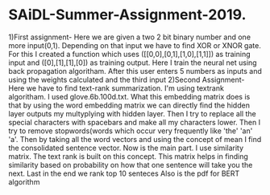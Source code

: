 # SAiDL-Summer-Assignment-2019.
1)First assignment-
Here we are given a two 2 bit binary number and one more input(0,1). Depending on that input we have to find XOR or XNOR gate. For this I created a function which uses ([[0,0],[0,1],[1,0],[1,1]]) as training input and ([0],[1],[1],[0]) as training output. Here I train the neural net using back propagation algoritham. After this user enters 5 numbers as inputs and using the weights calculated and the third input
2)Second Assignment-
Here we have to find text-rank summarization. I'm using textrank algoritham. I used glove.6b.100d.txt. What this embedding matrix does is that by using the word embedding matrix we can directly find the hidden layer outputs my multyplying with hidden layer. Then I try to replace all the special characters with spacebars and make all my characters lower. Then I try to remove stopwords(words which occur very frequently like 'the' 'an' 'a'. Then by taking all the word vectors and using the concept of mean I find the consolidated sentence vector. Now is the main part. I use similarity matrix. The text rank is built on this concept. This matrix helps in finding similarity based on probability on how that one sentence will take you the next. Last in the end we rank top 10 senteces
Also is the pdf for BERT algorithm
